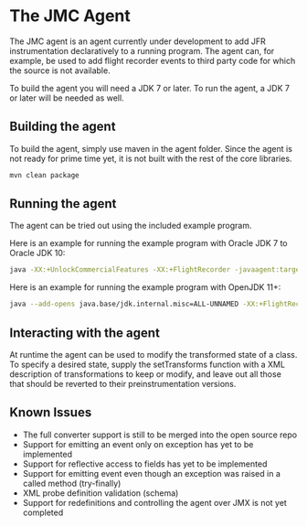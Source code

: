 # The JMC Agent
The JMC agent is an agent currently under development to add JFR instrumentation declaratively to a running program. The agent can, for example, be used to add flight recorder events to third party code for which the source is not available.

To build the agent you will need a JDK 7 or later. To run the agent, a JDK 7 or later will be needed as well.

## Building the agent
To build the agent, simply use maven in the agent folder. Since the agent is not ready for prime time yet, it is not built with the rest of the core libraries.

```bash
mvn clean package
```

## Running the agent
The agent can be tried out using the included example program.

Here is an example for running the example program with Oracle JDK 7 to Oracle JDK 10:

```bash
java -XX:+UnlockCommercialFeatures -XX:+FlightRecorder -javaagent:target/org.openjdk.jmc.agent-1.0.0-SNAPSHOT.jar=target/test-classes/org/openjdk/jmc/agent/test/jfrprobes_template.xml -cp target/org.openjdk.jmc.agent-1.0.0-SNAPSHOT.jar:target/test-classes/ org.openjdk.jmc.agent.test.InstrumentMe
```

Here is an example for running the example program with OpenJDK 11+:

```bash
java --add-opens java.base/jdk.internal.misc=ALL-UNNAMED -XX:+FlightRecorder -javaagent:target/org.openjdk.jmc.agent-1.0.0-SNAPSHOT.jar=target/test-classes/org/openjdk/jmc/agent/test/jfrprobes_template.xml -cp target/org.openjdk.jmc.agent-1.0.0-SNAPSHOT.jar:target/test-classes/ org.openjdk.jmc.agent.test.InstrumentMe
```

## Interacting with the agent
At runtime the agent can be used to modify the transformed state of a class. To specify a desired state, supply the setTransforms function with a XML description of transformations to keep or modify, and leave out all those that should be reverted to their preinstrumentation versions.

## Known Issues
* The full converter support is still to be merged into the open source repo
* Support for emitting an event only on exception has yet to be implemented
* Support for reflective access to fields has yet to be implemented
* Support for emitting event even though an exception was raised in a called method (try-finally)
* XML probe definition validation (schema)
* Support for redefinitions and controlling the agent over JMX is not yet completed